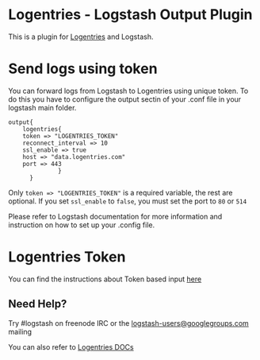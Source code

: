 # Logentries - Logstash Output Plugin

This is a plugin for [Logentries](https://www.logentries.com) and Logstash.

# Send logs using token
You can forward logs from Logstash to Logentries using unique token. To do this you have to configure the output sectin of your .conf file in your logstash main folder.

```
output{
    logentries{
    token => "LOGENTRIES_TOKEN"
    reconnect_interval => 10
    ssl_enable => true
    host => "data.logentries.com"
    port => 443
              }
      }
```

Only `token => "LOGENTRIES_TOKEN"` is a required variable, the rest are optional. If you set `ssl_enable` to `false`, you must set the port to `80` or `514`

Please refer to Logstash documentation for more information and instruction on how to set up your .config file.

# Logentries Token

You can find the instructions about Token based input [here](https://logentries.com/doc/input-token/)


## Need Help?

Try #logstash on freenode IRC or the logstash-users@googlegroups.com mailing

You can also refer to [Logentries DOCs](https://logentries.com/doc/)
